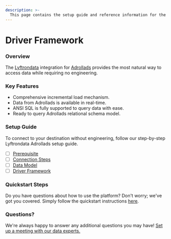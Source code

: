 ```yaml
---
description: >-
  This page contains the setup guide and reference information for the Adrollads source connector.
---
```


# Driver Framework

### Overview

The [Lyftrondata](https://www.lyftrondata.com/) integration for [Adrollads](None) provides the most natural way to access data while requiring no engineering.

### Key Features

* Comprehensive incremental load mechanism.
* Data from Adrollads is available in real-time.&#x20;
* ANSI SQL is fully supported to query data with ease.
* Ready to query Adrollads relational schema model.

### Setup Guide

To connect to your destination without engineering, follow our step-by-step Lyftrondata Adrollads setup guide.

* [ ] [Prerequisite](../prerequisite.md)
* [ ] [Connection Steps](../connection-steps.md)
* [ ] [Data Model](../data-model/erd.md)
* [ ] [Driver Framework](../driver-framework/)

### Quickstart Steps

Do you have questions about how to use the platform? Don't worry; we've got you covered. Simply follow the quickstart instructions [here](../driver-framework/README.md).

### Questions? <a href="#questions" id="questions"></a>

We're always happy to answer any additional questions you may have! [Set up a meeting with our data experts.](https://www.lyftrondata.com/book-a-meeting/)


